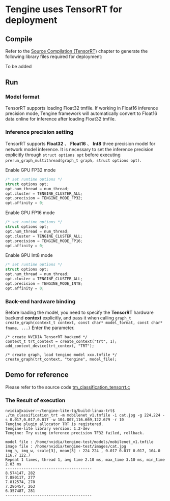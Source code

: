 # Tengine uses TensorRT for deployment

## Compile

Refer to the [Source Compilation (TensorRT)](../source_compile/compile_tensort.md) chapter to generate the following library files required for deployment:

To be added

## Run
### Model format

TensorRT supports loading Float32 tmfile. If working in Float16 inference precision mode, Tengine framework will automatically convert to Float16 data online for inference after loading Float32 tmfile.

### Inference precision setting

TensorRT supports **Float32** 、 **Float16** 、 **Int8**  three precision model for network model inference. It is necessary to  set the inference precision explicitly through `struct options opt` before executing `prerun_graph_multithread(graph_t graph, struct options opt)`.

Enable GPU FP32 mode

```c++
/* set runtime options */
struct options opt;
opt.num_thread = num_thread;
opt.cluster = TENGINE_CLUSTER_ALL;
opt.precision = TENGINE_MODE_FP32;
opt.affinity = 0;
```

Enable GPU FP16 mode

```c++
/* set runtime options */
struct options opt;
opt.num_thread = num_thread;
opt.cluster = TENGINE_CLUSTER_ALL;
opt.precision = TENGINE_MODE_FP16;
opt.affinity = 0;
```

Enable GPU Int8 mode

```c++
/* set runtime options */
struct options opt;
opt.num_thread = num_thread;
opt.cluster = TENGINE_CLUSTER_ALL;
opt.precision = TENGINE_MODE_INT8;
opt.affinity = 0;
```

### Back-end hardware binding

Before loading the model, you need to specify the **TensorRT** hardware backend **context** explicitly, and pass it when calling `graph_t create_graph(context_t context, const char* model_format, const char* fname, ...)` Enter the parameter.

```
/* create NVIDIA TensorRT backend */
context_t trt_context = create_context("trt", 1);
add_context_device(trt_context, "TRT");

/* create graph, load tengine model xxx.tmfile */
create_graph(trt_context, "tengine", model_file);
```

## Demo for reference
 
Please refer to the source code [tm_classification_tensorrt.c](https://github.com/OAID/Tengine/blob/tengine-lite/examples/tm_classification_tensorrt.c)

### The Result of execution

```
nvidia@xaiver:~/tengine-lite-tq/build-linux-trt$ ./tm_classification_trt -m mobilenet_v1.tmfile -i cat.jpg -g 224,224 -s 0.017,0.017,0.017 -w 104.007,116.669,122.679 -r 10
Tengine plugin allocator TRT is registered.
tengine-lite library version: 1.2-dev
Tengine: Try using inference precision TF32 failed, rollback.

model file : /home/nvidia/tengine-test/models/mobilenet_v1.tmfile
image file : /home/nvidia/tengine-test/images/cat.jpg
img_h, img_w, scale[3], mean[3] : 224 224 , 0.017 0.017 0.017, 104.0 116.7 122.7
Repeat 1 times, thread 1, avg time 2.10 ms, max_time 3.10 ms, min_time 2.03 ms
--------------------------------------
8.574147, 282
7.880117, 277
7.812574, 278
7.286457, 263
6.357487, 281
--------------------------------------
```
